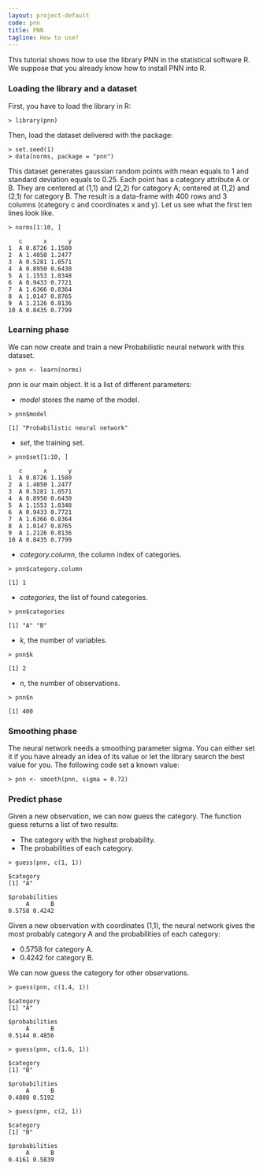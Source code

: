 ```yaml
---
layout: project-default
code: pnn
title: PNN
tagline: How to use?
---
```


This tutorial shows how to use the library PNN in the statistical software R. We suppose that you already know how to install PNN into R.

### Loading the library and a dataset

First, you have to load the library in R:

```
> library(pnn)
```

Then, load the dataset delivered with the package:

```
> set.seed(1)
> data(norms, package = "pnn")
```

This dataset generates gaussian random points with mean equals to 1 and standard deviation equals to 0.25. Each point has a category attribute A or B. They are centered at (1,1) and (2,2) for category A; centered at (1,2) and (2,1) for category B. The result is a data-frame with 400 rows and 3 columns (category c and coordinates x and y). Let us see what the first ten lines look like.

```
> norms[1:10, ]

   c      x      y
1  A 0.8726 1.1580
2  A 1.4050 1.2477
3  A 0.5281 1.0571
4  A 0.8950 0.6430
5  A 1.1553 1.0348
6  A 0.9433 0.7721
7  A 1.6366 0.8364
8  A 1.0147 0.8765
9  A 1.2126 0.8136
10 A 0.8435 0.7799
```

### Learning phase

We can now create and train a new Probabilistic neural network with this dataset.

```
> pnn <- learn(norms)
```

*pnn* is our main object. It is a list of different parameters:

* *model* stores the name of the model.

```
> pnn$model

[1] "Probabilistic neural network"
```

* *set*, the training set.

```
> pnn$set[1:10, ]

   c      x      y
1  A 0.8726 1.1580
2  A 1.4050 1.2477
3  A 0.5281 1.0571
4  A 0.8950 0.6430
5  A 1.1553 1.0348
6  A 0.9433 0.7721
7  A 1.6366 0.8364
8  A 1.0147 0.8765
9  A 1.2126 0.8136
10 A 0.8435 0.7799
```

* *category.column*, the column index of categories.

```
> pnn$category.column

[1] 1
```

* *categories*, the list of found categories.

```
> pnn$categories

[1] "A" "B"
```

* *k*, the number of variables.
```
> pnn$k

[1] 2
```

* *n*, the number of observations.
```
> pnn$n

[1] 400
```

### Smoothing phase

The neural network needs a smoothing parameter sigma. You can either set it if you have already an idea of its value or let the library search the best value for you. The following code set a known value:

```
> pnn <- smooth(pnn, sigma = 0.72)
```

### Predict phase

Given a new observation, we can now guess the category. The function guess returns a list of two results:

* The category with the highest probability.
* The probabilities of each category.

```
> guess(pnn, c(1, 1))

$category
[1] "A"

$probabilities
     A      B 
0.5758 0.4242 
```

Given a new observation with coordinates (1,1), the neural network gives the most probably category A and the probabilities of each category:
* 0.5758 for category A.
* 0.4242 for category B.

We can now guess the category for other observations.

```
> guess(pnn, c(1.4, 1))

$category
[1] "A"

$probabilities
     A      B 
0.5144 0.4856 

> guess(pnn, c(1.6, 1))

$category
[1] "B"

$probabilities
     A      B 
0.4808 0.5192 

> guess(pnn, c(2, 1))

$category
[1] "B"

$probabilities
     A      B 
0.4161 0.5839
```
